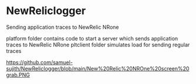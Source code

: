 # NewReliclogger
Sending application traces to NewRelic NRone

platform folder contains code to start a server which sends application traces to NewRelic NRone
pltclient folder simulates load for sending regular traces

https://github.com/samuel-sujith/NewReliclogger/blob/main/New%20Relic%20NROne%20screen%20grab.PNG
